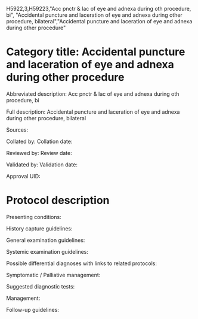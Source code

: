 H5922,3,H59223,"Acc pnctr & lac of eye and adnexa during oth procedure, bi", "Accidental puncture and laceration of eye and adnexa during other procedure, bilateral","Accidental puncture and laceration of eye and adnexa during other procedure"
# Category title: Accidental puncture and laceration of eye and adnexa during other procedure

Abbreviated description: Acc pnctr & lac of eye and adnexa during oth procedure, bi

Full description: Accidental puncture and laceration of eye and adnexa during other procedure, bilateral

Sources:

Collated by:
Collation date:

Reviewed by:
Review date:

Validated by:
Validation date:

Approval UID:

# Protocol description

Presenting conditions:

History capture guidelines:

General examination guidelines:

Systemic examination guidelines:

Possible differential diagnoses with links to related protocols:

Symptomatic / Palliative management:

Suggested diagnostic tests:

Management:

Follow-up guidelines:
